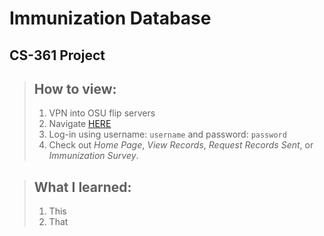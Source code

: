 # Immunization Database
## CS-361 Project

> ## How to view:
> 1. VPN into OSU flip servers  
> 2. Navigate [HERE](flip1.engr.oregonstate.edu:13130)  
> 3. Log-in using username: `username` and password: `password`
> 4. Check out *Home Page*, *View Records*, *Request Records Sent*, or *Immunization Survey*.

> ## What I learned:
> 1. This  
> 2. That
